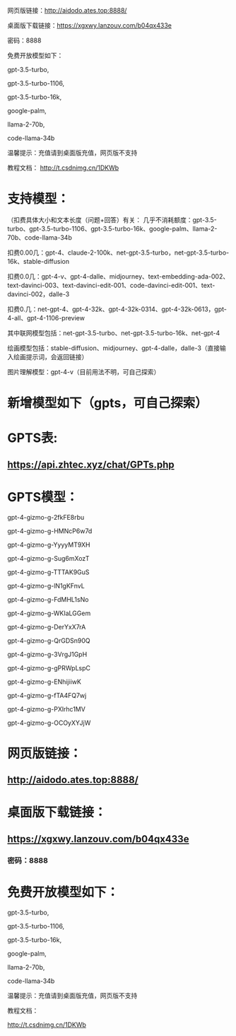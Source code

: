网页版链接：http://aidodo.ates.top:8888/

桌面版下载链接：https://xgxwy.lanzouv.com/b04qx433e

密码：8888

免费开放模型如下：

gpt-3.5-turbo,

gpt-3.5-turbo-1106,

gpt-3.5-turbo-16k,

google-palm,

llama-2-70b,

code-llama-34b

温馨提示：充值请到桌面版充值，网页版不支持

教程文档：
http://t.csdnimg.cn/1DKWb




# 支持模型：
（扣费具体大小和文本长度（问题+回答）有关：
几乎不消耗额度：gpt-3.5-turbo、gpt-3.5-turbo-1106、gpt-3.5-turbo-16k、google-palm、llama-2-70b、code-llama-34b

扣费0.00几：gpt-4、claude-2-100k、net-gpt-3.5-turbo，net-gpt-3.5-turbo-16k、stable-diffusion

扣费0.0几：gpt-4-v、gpt-4-dalle、midjourney、text-embedding-ada-002、text-davinci-003、text-davinci-edit-001、code-davinci-edit-001、text-davinci-002，dalle-3

扣费0.几：net-gpt-4、gpt-4-32k、gpt-4-32k-0314、gpt-4-32k-0613，gpt-4-all、gpt-4-1106-preview

其中联网模型包括：net-gpt-3.5-turbo、net-gpt-3.5-turbo-16k、net-gpt-4

绘画模型包括：stable-diffusion、midjourney、gpt-4-dalle，dalle-3（直接输入绘画提示词，会返回链接）

图片理解模型：gpt-4-v（目前用法不明，可自己探索）
# 新增模型如下（gpts，可自己探索）
# GPTS表:
## https://api.zhtec.xyz/chat/GPTs.php
# GPTS模型：

gpt-4-gizmo-g-2fkFE8rbu

gpt-4-gizmo-g-HMNcP6w7d

gpt-4-gizmo-g-YyyyMT9XH

gpt-4-gizmo-g-Sug6mXozT

gpt-4-gizmo-g-TTTAK9GuS

gpt-4-gizmo-g-lN1gKFnvL

gpt-4-gizmo-g-FdMHL1sNo

gpt-4-gizmo-g-WKIaLGGem

gpt-4-gizmo-g-DerYxX7rA

gpt-4-gizmo-g-QrGDSn90Q

gpt-4-gizmo-g-3VrgJ1GpH

gpt-4-gizmo-g-gPRWpLspC

gpt-4-gizmo-g-ENhijiiwK

gpt-4-gizmo-g-fTA4FQ7wj

gpt-4-gizmo-g-PXlrhc1MV

gpt-4-gizmo-g-OCOyXYJjW

# 网页版链接：
## http://aidodo.ates.top:8888/
# 桌面版下载链接：
## https://xgxwy.lanzouv.com/b04qx433e
### 密码：8888
# 免费开放模型如下：

gpt-3.5-turbo,

gpt-3.5-turbo-1106,

gpt-3.5-turbo-16k,

google-palm,

llama-2-70b,

code-llama-34b


温馨提示：充值请到桌面版充值，网页版不支持

教程文档：

http://t.csdnimg.cn/1DKWb
